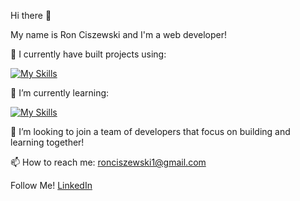 Hi there 👋

My name is Ron Ciszewski and I'm a web developer!


🔭 I currently have built projects using:


[![My Skills](https://skillicons.dev/icons?i=js,react,sass,postgres,express,redux,firebase,aws,materialui,nodejs,html,css,&perline=4)](https://skillicons.dev)

🌱 I’m currently learning:

[![My Skills](https://skillicons.dev/icons?i=ts,graphql&perline=3)](https://skillicons.dev) 

💯 I’m looking to join a team of developers that focus on building and learning together!

📫 How to reach me: ronciszewski1@gmail.com

Follow Me!
<a href='https://www.linkedin.com/in/rciszewski/' target='_blank'>LinkedIn</a>
